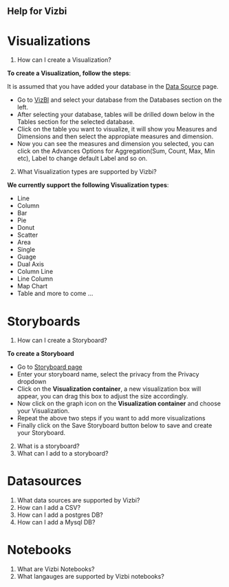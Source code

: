 Help for Vizbi
-----------------


Visualizations
=================

1. How can I create a Visualization?


  **To create a Visualization, follow the steps**:

  It is assumed that you have added your database in the [Data Source](http://app.vizbi.com/#!/add-database) page.

  - Go to [VizBI](http://app.vizbi.com/) and select your database from the Databases section on the left.
  - After selecting your database, tables will be drilled down below in the Tables section for the selected database.
  - Click on the table you want to visualize, it will show you Measures and Dimensions and then select the appropiate measures and dimension.
  - Now you can see the measures and dimension you selected, you can click on the Advances Options for Aggregation(Sum, Count, Max, Min etc), Label to change default Label and so on.
       
2. What Visualization types are supported by Vizbi?

  **We currently support the following Visualization types**: 
  
  - Line
  - Column
  - Bar
  - Pie
  - Donut
  - Scatter
  - Area
  - Single
  - Guage
  - Dual Axis
  - Column Line
  - Line Column
  - Map Chart
  - Table
  and more to come ...


Storyboards
=================

1. How can I create a Storyboard?

  **To create a Storyboard**

  - Go to [Storyboard page](http://app.vizbi.com/#!/create-storyboard)
  - Enter your storyboard name, select the privacy from the Privacy dropdown
  - Click on the **Visualization container**, a new visualization box will appear, you can drag this box to adjust the size accordingly.
  - Now click on the graph icon on the **Visualization container** and choose your Visualization.
  - Repeat the above two steps if you want to add more visualizations
  - Finally click on the Save Storyboard button below to save and create your Storyboard.
2. What is a storyboard?
3. What can I add to a storyboard?


Datasources
============

1. What data sources are supported by Vizbi?
2. How can I add a CSV?
3. How can I add a postgres DB?
4. How can I add a Mysql DB?

Notebooks
============

1. What are Vizbi Notebooks?
2. What langauges are supported by Vizbi notebooks?
